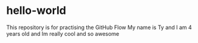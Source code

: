 # hello-world
This repository is for practising the GitHub Flow
My name is Ty and I am 4 years old and Im really cool and so awesome
